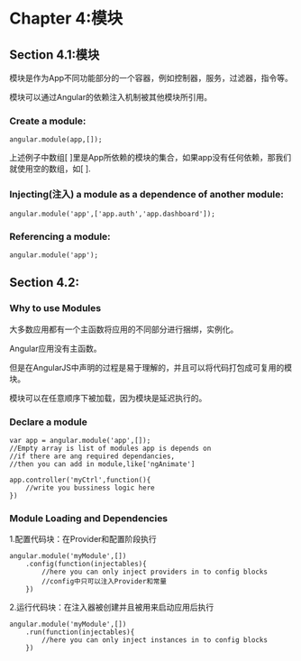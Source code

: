 # Chapter 4:模块

## Section 4.1:模块

模块是作为App不同功能部分的一个容器，例如控制器，服务，过滤器，指令等。

模块可以通过Angular的依赖注入机制被其他模块所引用。

### Create a module:

`angular.module(app,[]);`

上述例子中数组\[ \]里是App所依赖的模块的集合，如果app没有任何依赖，那我们就使用空的数组，如\[ \].

### Injecting\(注入\) a module as a dependence of another module:

`angular.module('app',['app.auth','app.dashboard']);`

### Referencing a module:

```
angular.module('app');
```

## Section 4.2:

### Why to use Modules

大多数应用都有一个主函数将应用的不同部分进行捆绑，实例化。

Angular应用没有主函数。

但是在AngularJS中声明的过程是易于理解的，并且可以将代码打包成可复用的模块。

模块可以在任意顺序下被加载，因为模块是延迟执行的。

### Declare a module

```
var app = angular.module('app',[]);
//Empty array is list of modules app is depends on
//if there are ang required dependancies,
//then you can add in module,like['ngAnimate']

app.controller('myCtrl',function(){
    //write you bussiness logic here
})
```

### Module Loading and Dependencies

1.配置代码块：在Provider和配置阶段执行

```
angular.module('myModule',[])
    .config(function(injectables){
        //here you can only inject providers in to config blocks
        //config中只可以注入Provider和常量
    })
```

2.运行代码块：在注入器被创建并且被用来启动应用后执行

```
angular.module('myModule',[])
    .run(function(injectables){
        //here you can only inject instances in to config blocks
    })
```



